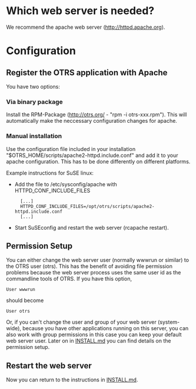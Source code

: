 Which web server is needed?
===========================

We recommend the apache web server (http://httpd.apache.org).

Configuration
=============

Register the OTRS application with Apache
-----------------------------------------

You have two options:

### Via binary package

Install the RPM-Package (http://otrs.org/ - "rpm -i otrs-xxx.rpm").
This will automatically make the neccessary configuration changes for apache.

### Manual installation

Use the configuration file included in your installation
"$OTRS_HOME/scripts/apache2-httpd.include.conf" and add it to your apache configuration.
This has to be done differently on different platforms.

Example instructions for SuSE linux:

- Add the file to /etc/sysconfig/apache with HTTPD_CONF_INCLUDE_FILES

        [...]
        HTTPD_CONF_INCLUDE_FILES=/opt/otrs/scripts/apache2-httpd.include.conf
        [...]

- Start SuSEconfig and restart the web server (rcapache restart).


Permission Setup
----------------

You can either change the web server user (normally wwwrun or similar) to the OTRS user (otrs).
This has the benefit of avoiding file permission problems because the web server process uses the
same user id as the commandline tools of OTRS. If you have this option,

    User wwwrun

should become

    User otrs

Or, if you can't change the user and group of your web server (system-wide),
because you have other applications running on this server, you can
also work with group permissions in this case you can keep your default web server user.
Later on in [INSTALL.md](INSTALL.md) you can find details on the permission setup.


Restart the web server
----------------------

Now you can return to the instructions in [INSTALL.md](INSTALL.md).

